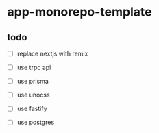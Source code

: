 # app-monorepo-template

## todo
- [ ] replace nextjs with remix
- [ ] use trpc api
- [ ] use prisma
- [ ] use unocss
- [ ] use fastify
- [ ] use postgres

